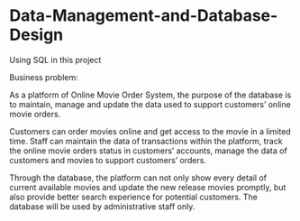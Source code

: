 # Data-Management-and-Database-Design

Using SQL in this project


Business problem:

As a platform of Online Movie Order System, the purpose of the database is to maintain, manage and update the data used to support customers’ online movie orders. 

Customers can order movies online and get access to the movie in a limited time. 
Staff can maintain the data of transactions within the platform, track the online movie orders status in customers’ accounts, manage the data of customers and movies to support customers’ orders. 

Through the database, the platform can not only show every detail of current available movies and update the new release movies promptly, but also provide better search experience for potential customers. 
The database will be used by administrative staff only.
